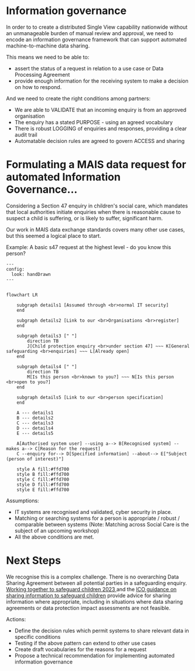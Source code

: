 # Information governance

In order to to create a distributed Single View capability nationwide without an unmanageable burden of manual review and approval, we need to encode an information governance framework that can support automated machine-to-machine data sharing.

This means we need to be able to:
- assert the status of a request in relation to a use case or Data Processing Agreement
- provide enough information for the receiving system to make a decision on how to respond.

And we need to create the right conditions among partners:

- We are able to VALIDATE that an incoming enquiry is from an approved organisation
- The enquiry has a stated PURPOSE - using an agreed vocabulary
- There is robust LOGGING of enquiries and responses, providing a clear audit trail
- Automatable decision rules are agreed to govern ACCESS and sharing

# Formulating a MAIS data request for automated Information Governance...

Considering a Section 47 enquiry in children's social care, which mandates that local authorities initiate enquiries when there is reasonable cause to suspect a child is suffering, or is likely to suffer, significant harm.

Our work in MAIS data exchange standards covers many other use cases, but this seemed a logical place to start.

Example: A basic s47 request at the highest level - do you know this person?

```mermaid
---
config:
  look: handDrawn
---


flowchart LR

    subgraph details1 [Assumed through <br>normal IT security]
    end

    subgraph details2 [Link to our <br>Organisations <br>register]
    end

    subgraph details3 [" "]
        direction TB
        J[Child protection enquiry <br>under section 47] ~~~ K[General safeguarding <br>enquiries] ~~~ L[Already open]
    end

    subgraph details4 [" "]
        direction TB
        M[Is this person <br>known to you?] ~~~ N[Is this person <br>open to you?]
    end

    subgraph details5 [Link to our <br>person specification]
    end

    A --- details1
    B --- details2
    C --- details3
    D --- details4
    E --- details5

    A[Authorised system user] --using a--> B[Recognised system] --makes a--> C[Reason for the request]
    C --enquiry for--> D[Specified information] --about--> E["Subject (person of interest)"]

    style A fill:#ffd700
    style B fill:#ffd700
    style C fill:#ffd700
    style D fill:#ffd700
    style E fill:#ffd700

```

Assumptions:

- IT systems are recognised and validated, cyber security in place.
- Matching or searching systems for a person is appropriate / robust / comparable between systems (Note: Matching across Social Care is the subject of an upcoming workshop)
- All the above conditions are met.

# Next Steps

We recognise this is a complex challenge. There is no overarching Data Sharing Agreement between all potential parties in a safeguarding enquiry. [Working together to safeguard children 2023 ](https://assets.publishing.service.gov.uk/media/6849a7b67cba25f610c7db3f/Working_together_to_safeguard_children_2023_-_statutory_guidance.pdf) and the [ICO guidance on sharing information to safeguard children](https://ico.org.uk/for-organisations/uk-gdpr-guidance-and-resources/data-sharing/a-10-step-guide-to-sharing-information-to-safeguard-children/) provide advice for sharing information where appropriate, including in situations where data sharing agreements or data protection impact assessments are not feasible.

Actions:
- Define the decision rules which permit systems to share relevant data in specific conditions
- Testing if the above pattern can extend to other use cases
- Create draft vocabularies for the reasons for a request
- Propose a technical recommendation for implementing automated information governance

